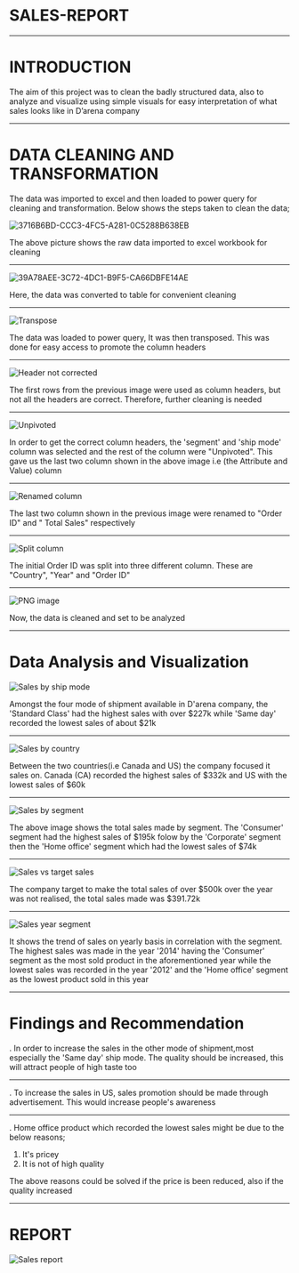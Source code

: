 # SALES-REPORT

---

# INTRODUCTION

The aim of this project was to clean the badly structured data, also to analyze and visualize using simple visuals for easy interpretation of what sales looks like in D’arena company 

---

# DATA CLEANING AND TRANSFORMATION

The data was imported to excel and then loaded to power query for cleaning and transformation. Below shows the steps taken to clean the data;


![3716B6BD-CCC3-4FC5-A281-0C5288B638EB](https://user-images.githubusercontent.com/97677904/209458714-713931b3-1b2a-4157-9e60-a3d7fcc3c4e2.jpeg)

The above picture shows the raw data imported to excel workbook for cleaning

---

![39A78AEE-3C72-4DC1-B9F5-CA66DBFE14AE](https://user-images.githubusercontent.com/97677904/209458782-8f68bf54-5343-44a9-8a51-1690997287ec.jpeg)

Here, the data was converted to table for convenient cleaning

---

![Transpose](https://user-images.githubusercontent.com/97677904/209468184-b4aebd36-8a67-49ac-8b6b-31c4141c0ff2.png)

The data was loaded to power query, It was then transposed. This was done for easy access to promote the column headers

---

![Header not corrected ](https://user-images.githubusercontent.com/97677904/209468256-06faf2c2-66c8-442f-9864-0c86c33f7e0c.png)

The first rows from the previous image were used as column headers, but not all the headers are correct. Therefore, further cleaning is needed

---

![Unpivoted](https://user-images.githubusercontent.com/97677904/209468404-3d93d2db-d47a-41ed-88be-bf821ef18597.png)

In order to get the correct column headers, the 'segment' and 'ship mode' column was selected and the rest of the column were "Unpivoted". This gave us the last two column shown in the above image i.e (the Attribute and Value) column

---

![Renamed column](https://user-images.githubusercontent.com/97677904/209468515-a155426f-87dd-4f8d-a516-7f26c1a28f0c.png)

The last two column shown in the previous image were renamed to "Order ID" and " Total Sales" respectively

---

![Split column](https://user-images.githubusercontent.com/97677904/209468592-4199dbef-ae1e-4289-8308-d9dd85925a73.png)

The initial Order ID was split into three different column. These are "Country", "Year" and "Order ID"

---

![PNG image](https://user-images.githubusercontent.com/97677904/209468652-5d28b8b3-2bc6-4dfd-9e48-8ca2709a21dc.png)

Now, the data is cleaned and set to be analyzed

---

# Data Analysis and Visualization

![Sales by ship mode](https://user-images.githubusercontent.com/97677904/209469096-c101e8d6-a8da-468d-b48a-4b5981fd1679.png)

Amongst the four mode of shipment available in D'arena company, the 'Standard Class' had the highest sales with over $227k while 'Same day' recorded the lowest sales of about $21k

---

![Sales by country](https://user-images.githubusercontent.com/97677904/209469228-5ca24b82-7480-475b-be3b-acf00974fb1c.png)

Between the two countries(i.e Canada and US) the company focused it sales on. Canada (CA) recorded the highest sales of $332k and US with the lowest sales of $60k

---

![Sales by segment ](https://user-images.githubusercontent.com/97677904/209469415-71003674-4aff-4ca7-a876-67cd05382a03.png)

The above image shows the total sales made by segment. The 'Consumer' segment had the highest sales of $195k folow by the 'Corporate' segment then the 'Home office' segment which had the lowest sales of $74k

---

![Sales vs target sales ](https://user-images.githubusercontent.com/97677904/209469620-6644f258-5dfa-4859-bd64-9c3dbb823f62.png)

The company target to make the total sales of over $500k over the year was not realised, the total sales made was $391.72k

---

![Sales year segment ](https://user-images.githubusercontent.com/97677904/209469767-e0ad1d1f-3d5d-40c3-8103-ad93bb3ceb54.png)

It shows the trend of sales on yearly basis in correlation with the segment. The highest sales was made in the year '2014' having the 'Consumer' segment as the most sold product in the aforementioned year while the lowest sales was recorded in the year '2012' and the 'Home office' segment as the lowest product sold in this year

---

# Findings and Recommendation

. In order to increase the sales in the other mode of shipment,most especially the 'Same day' ship mode. The quality should be increased, this will attract people of high taste too

---

. To increase the sales in US, sales promotion should be made through advertisement. This would increase people's awareness

---

. Home office product which recorded the lowest sales might be due to the below reasons;

1) It's pricey
2) It is not of high quality

The above reasons could be solved if the price is been reduced, also if the quality increased

---

# REPORT

![Sales report](https://user-images.githubusercontent.com/97677904/209470797-acfdf104-dd3d-4a55-b358-e58c772a7178.png)


















